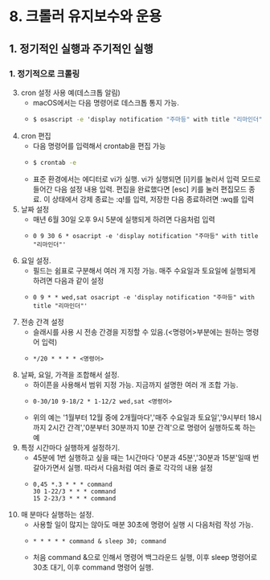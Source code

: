# 8. 크롤러 유지보수와 운용
## 1. 정기적인 실행과 주기적인 실행
### 1. 정기적으로 크롤링
3. cron 설정 사용 예(데스크톱 알림)
   - macOS에서는 다음 명령어로 데스크톱 통지 가능.
   - ```cmd
     $ osascript -e 'display notification "주마등" with title "리마인더"'
     ```
4. cron 편집
   - 다음 명령어를 입력해서 crontab을 편집 가능
   - ```cmd
     $ crontab -e
     ```
   - 표준 환경에서는 에디터로 vi가 실행. vi가 실행되면 [i]키를 눌러서 입력 모드로 들어간 다음 설정 내용 입력. 편집을 완료했다면 [esc] 키를 눌러 편집모드 종료. 이 상태에서 강제 종료는 :q!를 입력, 저장한 다음 종료하려면 :wq를 입력
5. 날짜 설정
   - 매년 6월 30일 오후 9시 5분에 실행되게 하려면 다음처럼 입력
   - ```crontab
     0 9 30 6 * osacript -e 'display notification "주마등" with title "리마인더"'
     ```
6. 요일 설정.
   - 필드는 쉼표로 구분해서 여러 개 지정 가능. 매주 수요일과 토요일에 실행되게 하려면 다음과 같이 설정
   - ```crontab
     0 9 * * wed,sat osacript -e 'display notification "주마등" with title "리마인더"'
     ```
7. 전송 간격 설정
   - 슬래시를 사용 시 전송 간경을 지정할 수 있음.(<명령어>부분에는 원하는 명령어 입력)
   - ```crontab
     */20 * * * * <명령어>
     ```
8. 날짜, 요일, 가격을 조합해서 설정.
   - 하이픈을 사용해서 범위 지정 가능. 지금까지 설명한 여러 개 조합 가능.
   - ```crontab
     0-30/10 9-18/2 * 1-12/2 wed,sat <명령어>
     ```
   - 위의 예는 '1월부터 12월 중에 2개월마다','매주 수요일과 토요일','9시부터 18시까지 2시간 간격','0분부터 30분까지 10분 간격'으로 명령어 실행하도록 하는 예
9. 특정 시간마다 실행하게 설정하기.
   - 45분에 1번 실행하고 싶을 때는 1시간마다 '0분과 45분','30분과 15분'일때 번갈아가면서 실행. 따라서 다음처럼 여러 줄로 각각의 내용 설정
   - ```crontab
     0,45 *.3 * * * command
     30 1-22/3 * * * command
     15 2-23/3 * * * command
     ```
10. 매 분마다 실행하는 설정.
    - 사용할 일이 많지는 않아도 매분 30초에 명령어 실행 시 다음처럼 작성 가능.
    - ```crontab
      * * * * * command & sleep 30; command
      ```
    - 처음 command &으로 인해서 명령어 백그라운드 실행, 이후 sleep 명령어로 30초 대기, 이후 command 명령어 실행.